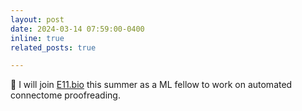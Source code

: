 ```yaml
---
layout: post
date: 2024-03-14 07:59:00-0400
inline: true
related_posts: true

---
```


💬 I will join [E11.bio](https://e11.bio/news/roadmap) this summer as a ML fellow to work on automated connectome proofreading.